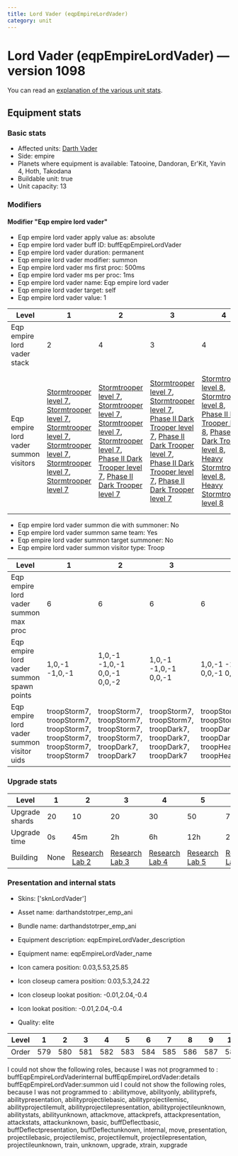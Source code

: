 ```yaml
---
title: Lord Vader (eqpEmpireLordVader)
category: unit
---
```


# Lord Vader (eqpEmpireLordVader) — version 1098

You can read an [explanation  of the various unit stats](unitexplained.md).

## Equipment stats

### Basic stats

  * Affected units: [Darth Vader](HeroDarthVader.html)
  * Side: empire
  * Planets where equipment is available: Tatooine, Dandoran, Er'Kit, Yavin 4, Hoth, Takodana
  * Buildable unit: true
  * Unit capacity: 13

### Modifiers

#### Modifier "Eqp empire lord vader"

  * Eqp empire lord vader apply value as: absolute
  * Eqp empire lord vader buff ID: buffEqpEmpireLordVader
  * Eqp empire lord vader duration: permanent
  * Eqp empire lord vader modifier: summon
  * Eqp empire lord vader ms first proc: 500ms
  * Eqp empire lord vader ms per proc: 1ms
  * Eqp empire lord vader name: Eqp empire lord vader
  * Eqp empire lord vader target: self
  * Eqp empire lord vader value: 1

|Level                                |1                                                                                                                                                                                                                     |2                                                                                                                                                                                                                                     |3                                                                                                                                                                                                                                                     |4                                                                                                                                                                                                                                                           |5                                                                                                                                                                                                                                                                 |6                                                                                                                                                                                                      |7                                                                                                                                           |8                                                                                                                                                                                                                                         |9                                                                                                                                                                         |10                                                                                                                                                                                                           |
|-------------------------------------|----------------------------------------------------------------------------------------------------------------------------------------------------------------------------------------------------------------------|--------------------------------------------------------------------------------------------------------------------------------------------------------------------------------------------------------------------------------------|------------------------------------------------------------------------------------------------------------------------------------------------------------------------------------------------------------------------------------------------------|------------------------------------------------------------------------------------------------------------------------------------------------------------------------------------------------------------------------------------------------------------|------------------------------------------------------------------------------------------------------------------------------------------------------------------------------------------------------------------------------------------------------------------|-------------------------------------------------------------------------------------------------------------------------------------------------------------------------------------------------------|--------------------------------------------------------------------------------------------------------------------------------------------|------------------------------------------------------------------------------------------------------------------------------------------------------------------------------------------------------------------------------------------|--------------------------------------------------------------------------------------------------------------------------------------------------------------------------|-------------------------------------------------------------------------------------------------------------------------------------------------------------------------------------------------------------|
|Eqp empire lord vader stack          |2                                                                                                                                                                                                                     |4                                                                                                                                                                                                                                     |3                                                                                                                                                                                                                                                     |4                                                                                                                                                                                                                                                           |3                                                                                                                                                                                                                                                                 |4                                                                                                                                                                                                      |3                                                                                                                                           |5                                                                                                                                                                                                                                         |4                                                                                                                                                                         |3                                                                                                                                                                                                            |
|Eqp empire lord vader summon visitors|[Stormtrooper level 7](Storm.html), [Stormtrooper level 7](Storm.html), [Stormtrooper level 7](Storm.html), [Stormtrooper level 7](Storm.html), [Stormtrooper level 7](Storm.html), [Stormtrooper level 7](Storm.html)|[Stormtrooper level 7](Storm.html), [Stormtrooper level 7](Storm.html), [Stormtrooper level 7](Storm.html), [Stormtrooper level 7](Storm.html), [Phase II Dark Trooper level 7](Dark.html), [Phase II Dark Trooper level 7](Dark.html)|[Stormtrooper level 7](Storm.html), [Stormtrooper level 7](Storm.html), [Phase II Dark Trooper level 7](Dark.html), [Phase II Dark Trooper level 7](Dark.html), [Phase II Dark Trooper level 7](Dark.html), [Phase II Dark Trooper level 7](Dark.html)|[Stormtrooper level 8](Storm.html), [Stormtrooper level 8](Storm.html), [Phase II Dark Trooper level 8](Dark.html), [Phase II Dark Trooper level 8](Dark.html), [Heavy Stormtrooper level 8](HeavyStorm.html), [Heavy Stormtrooper level 8](HeavyStorm.html)|[Stormtrooper level 8](Storm.html), [Stormtrooper level 8](Storm.html), [Heavy Stormtrooper level 8](HeavyStorm.html), [Heavy Stormtrooper level 8](HeavyStorm.html), [Heavy Stormtrooper level 8](HeavyStorm.html), [Heavy Stormtrooper level 8](HeavyStorm.html)|[Stormtrooper level 8](Storm.html), [Stormtrooper level 8](Storm.html), [Heavy Stormtrooper level 8](HeavyStorm.html), [Heavy Stormtrooper level 8](HeavyStorm.html), [AT-ST Walker level 8](ATST.html)|[Stormtrooper level 9](Storm.html), [Stormtrooper level 9](Storm.html), [AT-ST Walker level 8](ATST.html), [AT-ST Walker level 8](ATST.html)|[Stormtrooper level 9](Storm.html), [Stormtrooper level 9](Storm.html), [AT-ST Walker level 8](ATST.html), [AT-ST Walker level 8](ATST.html), [Heavy Stormtrooper level 7](HeavyStorm.html), [Heavy Stormtrooper level 7](HeavyStorm.html)|[Stormtrooper level 10](Storm.html), [Stormtrooper level 10](Storm.html), [AT-ST Walker level 8](ATST.html), [AT-ST Walker level 8](ATST.html), [AT-AT level 5](ATAT.html)|[Stormtrooper level 10](Storm.html), [Stormtrooper level 10](Storm.html), [AT-ST Walker level 8](ATST.html), [AT-ST Walker level 8](ATST.html), [AT-ST Walker level 8](ATST.html), [AT-AT level 5](ATAT.html)|


  * Eqp empire lord vader summon die with summoner: No
  * Eqp empire lord vader summon same team: Yes
  * Eqp empire lord vader summon target summoner: No
  * Eqp empire lord vader summon visitor type: Troop

|Level                                    |1                                                                           |2                                                                         |3                                                                       |4                                                                                   |5                                                                                               |6                                                                       |7                                               |8                                                                                   |9                                                             |10                                                                        |
|-----------------------------------------|----------------------------------------------------------------------------|--------------------------------------------------------------------------|------------------------------------------------------------------------|------------------------------------------------------------------------------------|------------------------------------------------------------------------------------------------|------------------------------------------------------------------------|------------------------------------------------|------------------------------------------------------------------------------------|--------------------------------------------------------------|--------------------------------------------------------------------------|
|Eqp empire lord vader summon max proc    |6                                                                           |6                                                                         |6                                                                       |6                                                                                   |6                                                                                               |5                                                                       |4                                               |6                                                                                   |5                                                             |6                                                                         |
|Eqp empire lord vader summon spawn points|1,0,-1 -1,0,-1                                                              |1,0,-1 -1,0,-1 0,0,-1 0,0,-2                                              |1,0,-1 -1,0,-1 0,0,-1                                                   |1,0,-1 -1,0,-1 0,0,-1 0,0,-2                                                        |1,0,-1 -1,0,-1 0,0,-1                                                                           |1,0,-1 -1,0,-1 0,0,-1 0,0,-2                                            |1,0,-1 -1,0,-1 0,0,-1 0,0,-2                    |1,0,-1 -1,0,-1 0,0,-1 1,0,-2 -1,0,-2                                                |1,0,-1 -1,0,-1 0,0,-1 0,0,-2                                  |1,0,-1 -1,0,-1 0,0,-1                                                     |
|Eqp empire lord vader summon visitor uids|troopStorm7, troopStorm7, troopStorm7, troopStorm7, troopStorm7, troopStorm7|troopStorm7, troopStorm7, troopStorm7, troopStorm7, troopDark7, troopDark7|troopStorm7, troopStorm7, troopDark7, troopDark7, troopDark7, troopDark7|troopStorm8, troopStorm8, troopDark8, troopDark8, troopHeavyStorm8, troopHeavyStorm8|troopStorm8, troopStorm8, troopHeavyStorm8, troopHeavyStorm8, troopHeavyStorm8, troopHeavyStorm8|troopStorm8, troopStorm8, troopHeavyStorm8, troopHeavyStorm8, troopATST8|troopStorm9, troopStorm9, troopATST8, troopATST8|troopStorm9, troopStorm9, troopATST8, troopATST8, troopHeavyStorm7, troopHeavyStorm7|troopStorm10, troopStorm10, troopATST8, troopATST8, troopATAT5|troopStorm10, troopStorm10, troopATST8, troopATST8, troopATST8, troopATAT5|


### Upgrade stats

|Level         |1   |2                                      |3                                      |4                                      |5                                      |6                                      |7                                      |8                                      |9                                      |10                                      |
|--------------|----|---------------------------------------|---------------------------------------|---------------------------------------|---------------------------------------|---------------------------------------|---------------------------------------|---------------------------------------|---------------------------------------|----------------------------------------|
|Upgrade shards|20  |10                                     |20                                     |30                                     |50                                     |70                                     |100                                    |130                                    |180                                    |220                                     |
|Upgrade time  |0s  |45m                                    |2h                                     |6h                                     |12h                                    |2d                                     |3d                                     |5d                                     |1w                                     |1w3d                                    |
|Building      |None|[Research Lab 2](empireOffenseLab.html)|[Research Lab 3](empireOffenseLab.html)|[Research Lab 4](empireOffenseLab.html)|[Research Lab 5](empireOffenseLab.html)|[Research Lab 6](empireOffenseLab.html)|[Research Lab 7](empireOffenseLab.html)|[Research Lab 8](empireOffenseLab.html)|[Research Lab 9](empireOffenseLab.html)|[Research Lab 10](empireOffenseLab.html)|


### Presentation and internal stats

  * Skins: ['sknLordVader']

  * Asset name: darthandstotrper_emp_ani
  * Bundle name: darthandstotrper_emp_ani
  * Equipment description: eqpEmpireLordVader_description
  * Equipment name: eqpEmpireLordVader_name
  * Icon camera position: 0.03,5.53,25.85
  * Icon closeup camera position: 0.03,5.3,24.22
  * Icon closeup lookat position: -0.01,2.04,-0.4
  * Icon lookat position: -0.01,2.04,-0.4
  * Quality: elite

|Level|1  |2  |3  |4  |5  |6  |7  |8  |9  |10 |
|-----|---|---|---|---|---|---|---|---|---|---|
|Order|579|580|581|582|583|584|585|586|587|588|


I could not show the following roles, because I was not programmed to : buffEqpEmpireLordVaderinternal
buffEqpEmpireLordVader:details
buffEqpEmpireLordVader:summon uid
I could not show the following roles, because I was not programmed to : abilitymove, abilityonly, abilityprefs, abilitypresentation, abilityprojectilebasic, abilityprojectilemisc, abilityprojectilemult, abilityprojectilepresentation, abilityprojectileunknown, abilitystats, abilityunknown, attackmove, attackprefs, attackpresentation, attackstats, attackunknown, basic, buffDeflectbasic, buffDeflectpresentation, buffDeflectunknown, internal, move, presentation, projectilebasic, projectilemisc, projectilemult, projectilepresentation, projectileunknown, train, unknown, upgrade, xtrain, xupgrade
